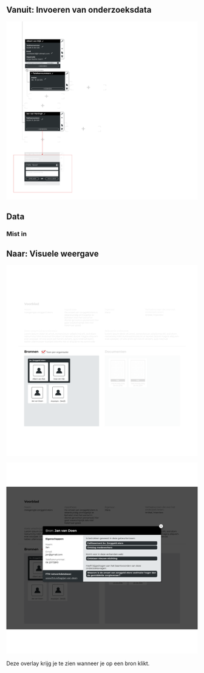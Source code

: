 ## Vanuit: Invoeren van onderzoeksdata

![Invoeren van bronnen](content/input-sources.png)

## Data

### Mist in 

## Naar: Visuele weergave

![Bronnen](content/sources.png)


![Overlay bron](content/designs2.png)

Deze overlay krijg je te zien wanneer je op een bron klikt.